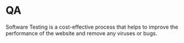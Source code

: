# QA
Software Testing is a cost-effective process that helps to improve the performance of the website and remove any viruses or bugs. 
